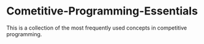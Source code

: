 # Cometitive-Programming-Essentials
This is a collection of the most frequently used concepts in competitive programming.
